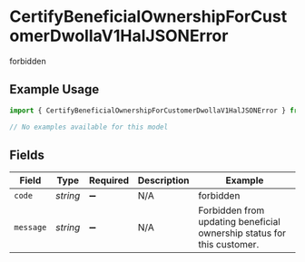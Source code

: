 # CertifyBeneficialOwnershipForCustomerDwollaV1HalJSONError

forbidden

## Example Usage

```typescript
import { CertifyBeneficialOwnershipForCustomerDwollaV1HalJSONError } from "dwolla-typescript/models/errors";

// No examples available for this model
```

## Fields

| Field                                                                  | Type                                                                   | Required                                                               | Description                                                            | Example                                                                |
| ---------------------------------------------------------------------- | ---------------------------------------------------------------------- | ---------------------------------------------------------------------- | ---------------------------------------------------------------------- | ---------------------------------------------------------------------- |
| `code`                                                                 | *string*                                                               | :heavy_minus_sign:                                                     | N/A                                                                    | forbidden                                                              |
| `message`                                                              | *string*                                                               | :heavy_minus_sign:                                                     | N/A                                                                    | Forbidden from updating beneficial ownership status for this customer. |